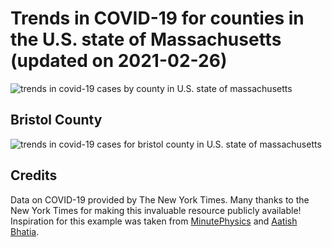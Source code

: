 Trends in COVID-19 for counties in the U.S. state of Massachusetts (updated on 2021-02-26)
==========================================================================================

![trends in covid-19 cases by county in U.S. state of
massachusetts](./images/ma_county_covid.png)

Bristol County
--------------

![trends in covid-19 cases for bristol county in U.S. state of
massachusetts](./images/bristol_county_covid.png)

Credits
-------

Data on COVID-19 provided by The New York Times. Many thanks to the New
York Times for making this invaluable resource publicly available!
Inspiration for this example was taken from
[MinutePhysics](https://www.youtube.com/watch?v=54XLXg4fYsc) and [Aatish
Bhatia](http://aatishb.com/covidtrends/).
